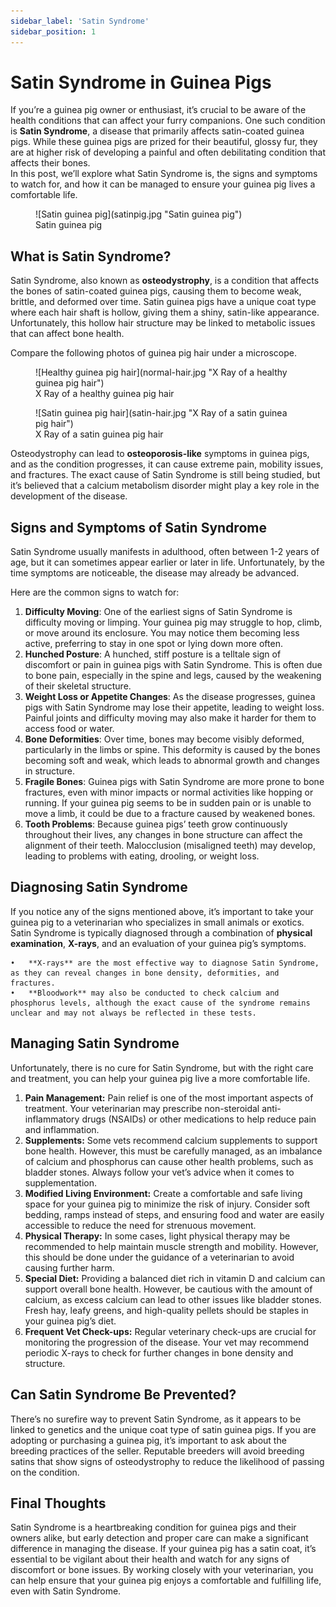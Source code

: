 ```yaml
---
sidebar_label: 'Satin Syndrome'
sidebar_position: 1
---
```


# Satin Syndrome in Guinea Pigs

If you’re a guinea pig owner or enthusiast, it’s crucial to be aware of the health conditions that can affect your furry companions. One such condition is **Satin Syndrome**, a disease that primarily affects satin-coated guinea pigs. While these guinea pigs are prized for their beautiful, glossy fur, they are at higher risk of developing a painful and often debilitating condition that affects their bones.  
In this post, we’ll explore what Satin Syndrome is, the signs and symptoms to watch for, and how it can be managed to ensure your guinea pig lives a comfortable life.


<figure>
    ![Satin guinea pig](satinpig.jpg "Satin guinea pig")  
    <figcaption>Satin guinea pig</figcaption>
</figure>

## What is Satin Syndrome?

Satin Syndrome, also known as **osteodystrophy**, is a condition that affects the bones of satin-coated guinea pigs, causing them to become weak, brittle, and deformed over time. Satin guinea pigs have a unique coat type where each hair shaft is hollow, giving them a shiny, satin-like appearance. Unfortunately, this hollow hair structure may be linked to metabolic issues that can affect bone health.

Compare the following photos of guinea pig hair under a microscope.

<figure>
    ![Healthy guinea pig hair](normal-hair.jpg "X Ray of a healthy guinea pig hair")
  <figcaption>X Ray of a healthy guinea pig hair</figcaption>
</figure>

<figure>
    ![Satin guinea pig hair](satin-hair.jpg "X Ray of a satin guinea pig hair")
  <figcaption>X Ray of a satin guinea pig hair</figcaption>
</figure>




Osteodystrophy can lead to **osteoporosis-like** symptoms in guinea pigs, and as the condition progresses, it can cause extreme pain, mobility issues, and fractures. The exact cause of Satin Syndrome is still being studied, but it’s believed that a calcium metabolism disorder might play a key role in the development of the disease.

## Signs and Symptoms of Satin Syndrome

Satin Syndrome usually manifests in adulthood, often between 1-2 years of age, but it can sometimes appear earlier or later in life. Unfortunately, by the time symptoms are noticeable, the disease may already be advanced.

Here are the common signs to watch for:

1. **Difficulty Moving**: One of the earliest signs of Satin Syndrome is difficulty moving or limping. Your guinea pig may struggle to hop, climb, or move around its enclosure. You may notice them becoming less active, preferring to stay in one spot or lying down more often.  
2. **Hunched Posture**: A hunched, stiff posture is a telltale sign of discomfort or pain in guinea pigs with Satin Syndrome. This is often due to bone pain, especially in the spine and legs, caused by the weakening of their skeletal structure.  
3. **Weight Loss or Appetite Changes**: As the disease progresses, guinea pigs with Satin Syndrome may lose their appetite, leading to weight loss. Painful joints and difficulty moving may also make it harder for them to access food or water.  
4. **Bone Deformities**: Over time, bones may become visibly deformed, particularly in the limbs or spine. This deformity is caused by the bones becoming soft and weak, which leads to abnormal growth and changes in structure.  
5. **Fragile Bones**: Guinea pigs with Satin Syndrome are more prone to bone fractures, even with minor impacts or normal activities like hopping or running. If your guinea pig seems to be in sudden pain or is unable to move a limb, it could be due to a fracture caused by weakened bones.  
6. **Tooth Problems**: Because guinea pigs’ teeth grow continuously throughout their lives, any changes in bone structure can affect the alignment of their teeth. Malocclusion (misaligned teeth) may develop, leading to problems with eating, drooling, or weight loss.

## Diagnosing Satin Syndrome

If you notice any of the signs mentioned above, it’s important to take your guinea pig to a veterinarian who specializes in small animals or exotics. Satin Syndrome is typically diagnosed through a combination of **physical examination**, **X-rays**, and an evaluation of your guinea pig’s symptoms.

	•	**X-rays** are the most effective way to diagnose Satin Syndrome, as they can reveal changes in bone density, deformities, and fractures.  
	•	**Bloodwork** may also be conducted to check calcium and phosphorus levels, although the exact cause of the syndrome remains unclear and may not always be reflected in these tests.

## Managing Satin Syndrome

Unfortunately, there is no cure for Satin Syndrome, but with the right care and treatment, you can help your guinea pig live a more comfortable life.

1. **Pain Management:** Pain relief is one of the most important aspects of treatment. Your veterinarian may prescribe non-steroidal anti-inflammatory drugs (NSAIDs) or other medications to help reduce pain and inflammation.  
2. **Supplements:** Some vets recommend calcium supplements to support bone health. However, this must be carefully managed, as an imbalance of calcium and phosphorus can cause other health problems, such as bladder stones. Always follow your vet’s advice when it comes to supplementation.  
3. **Modified Living Environment:** Create a comfortable and safe living space for your guinea pig to minimize the risk of injury. Consider soft bedding, ramps instead of steps, and ensuring food and water are easily accessible to reduce the need for strenuous movement.  
4. **Physical Therapy:** In some cases, light physical therapy may be recommended to help maintain muscle strength and mobility. However, this should be done under the guidance of a veterinarian to avoid causing further harm.  
5. **Special Diet:** Providing a balanced diet rich in vitamin D and calcium can support overall bone health. However, be cautious with the amount of calcium, as excess calcium can lead to other issues like bladder stones. Fresh hay, leafy greens, and high-quality pellets should be staples in your guinea pig’s diet.  
6. **Frequent Vet Check-ups:** Regular veterinary check-ups are crucial for monitoring the progression of the disease. Your vet may recommend periodic X-rays to check for further changes in bone density and structure.

## Can Satin Syndrome Be Prevented?

There’s no surefire way to prevent Satin Syndrome, as it appears to be linked to genetics and the unique coat type of satin guinea pigs. If you are adopting or purchasing a guinea pig, it’s important to ask about the breeding practices of the seller. Reputable breeders will avoid breeding satins that show signs of osteodystrophy to reduce the likelihood of passing on the condition.

## Final Thoughts

Satin Syndrome is a heartbreaking condition for guinea pigs and their owners alike, but early detection and proper care can make a significant difference in managing the disease. If your guinea pig has a satin coat, it’s essential to be vigilant about their health and watch for any signs of discomfort or bone issues. By working closely with your veterinarian, you can help ensure that your guinea pig enjoys a comfortable and fulfilling life, even with Satin Syndrome.  



